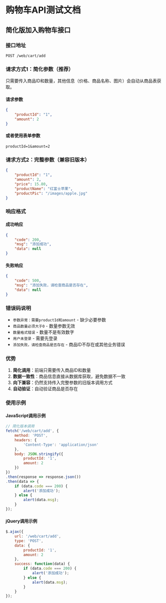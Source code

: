 # 购物车API测试文档

## 简化版加入购物车接口

### 接口地址
```
POST /web/cart/add
```

### 请求方式1：简化参数（推荐）
只需要传入商品ID和数量，其他信息（价格、商品名称、图片）会自动从商品表获取。

#### 请求参数
```json
{
    "productId": "1",
    "amount": 2
}
```

#### 或者使用表单参数
```
productId=1&amount=2
```

### 请求方式2：完整参数（兼容旧版本）
```json
{
    "productId": "1",
    "amount": 2,
    "price": 15.80,
    "productName": "红富士苹果",
    "productPic": "/images/apple.jpg"
}
```

### 响应格式
#### 成功响应
```json
{
    "code": 200,
    "msg": "添加成功",
    "data": null
}
```

#### 失败响应
```json
{
    "code": 500,
    "msg": "添加失败，请检查商品是否存在",
    "data": null
}
```

### 错误码说明
- `参数异常：需要productId和amount` - 缺少必要参数
- `商品数量必须大于0` - 数量参数无效
- `数量格式错误` - 数量不是有效数字
- `用户未登录` - 需要先登录
- `添加失败，请检查商品是否存在` - 商品ID不存在或其他业务错误

### 优势
1. **简化调用**：前端只需要传入商品ID和数量
2. **数据一致性**：商品信息直接从数据库获取，避免数据不一致
3. **向下兼容**：仍然支持传入完整参数的旧版本调用方式
4. **自动验证**：自动验证商品是否存在

### 使用示例

#### JavaScript调用示例
```javascript
// 简化版本调用
fetch('/web/cart/add', {
    method: 'POST',
    headers: {
        'Content-Type': 'application/json'
    },
    body: JSON.stringify({
        productId: '1',
        amount: 2
    })
})
.then(response => response.json())
.then(data => {
    if (data.code === 200) {
        alert('添加成功');
    } else {
        alert(data.msg);
    }
});
```

#### jQuery调用示例
```javascript
$.ajax({
    url: '/web/cart/add',
    type: 'POST',
    data: {
        productId: '1',
        amount: 2
    },
    success: function(data) {
        if (data.code === 200) {
            alert('添加成功');
        } else {
            alert(data.msg);
        }
    }
});
```